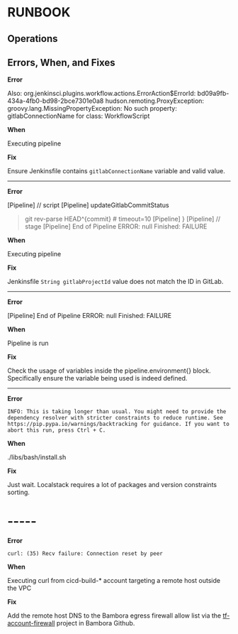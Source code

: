 # RUNBOOK

## Operations

## Errors, When, and Fixes

**Error**

Also:   org.jenkinsci.plugins.workflow.actions.ErrorAction$ErrorId: bd09a9fb-434a-4fb0-bd98-2bce7301e0a8
hudson.remoting.ProxyException: groovy.lang.MissingPropertyException: No such property: gitlabConnectionName for class: WorkflowScript

**When**

Executing pipeline

**Fix**

Ensure Jenkinsfile contains `gitlabConnectionName` variable and valid value.

-----

**Error**

[Pipeline] // script
[Pipeline] updateGitlabCommitStatus
 > git rev-parse HEAD^{commit} # timeout=10
[Pipeline] }
[Pipeline] // stage
[Pipeline] End of Pipeline
ERROR: null
Finished: FAILURE

**When**

Executing pipeline

**Fix**

Jenkinsfile `String gitlabProjectId` value does not match the ID in GitLab.

-----

**Error**

[Pipeline] End of Pipeline
ERROR: null
Finished: FAILURE

**When**

Pipeline is run

**Fix**

Check the usage of variables inside the pipeline.environment{} block. Specifically ensure the variable being used is indeed defined.

-----

**Error**

`INFO: This is taking longer than usual. You might need to provide the dependency resolver with stricter constraints to reduce runtime. See https://pip.pypa.io/warnings/backtracking for guidance. If you want to abort this run, press Ctrl + C.`

**When**

./libs/bash/install.sh

**Fix**

Just wait. Localstack requires a lot of packages and version constraints sorting.

# -----

**Error**

`curl: (35) Recv failure: Connection reset by peer`

**When**

Executing curl from cicd-build-* account targeting a remote host outside the VPC

**Fix**

Add the remote host DNS to the Bambora egress firewall allow list via the [tf-account-firewall](https://github.com/bambora/tf-account-firewall) project in Bambora Github.
